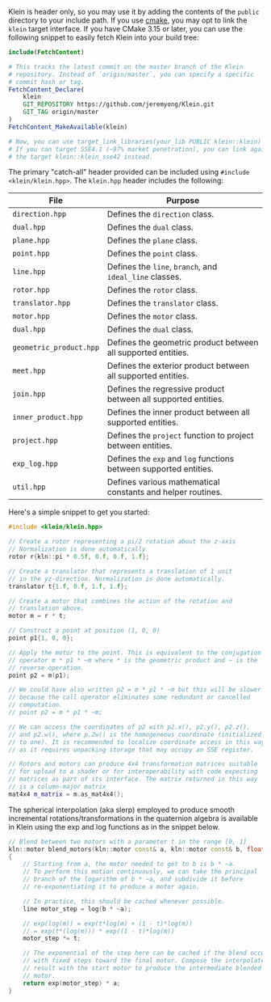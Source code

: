Klein is header only, so you may use it by adding the contents of the `public`
directory to your include path. If you use [cmake](https://cmake.org/), you
may opt to link the `klein` target interface. If you have CMake 3.15 or later,
you can use the following snippet to easily fetch Klein into your build tree:

```cmake
include(FetchContent)

# This tracks the latest commit on the master branch of the Klein
# repository. Instead of `origin/master`, you can specify a specific
# commit hash or tag.
FetchContent_Declare(
    klein
    GIT_REPOSITORY https://github.com/jeremyong/Klein.git
    GIT_TAG origin/master
)
FetchContent_MakeAvailable(klein)

# Now, you can use target_link_libraries(your_lib PUBLIC klein::klein)
# If you can target SSE4.1 (~97% market penetration), you can link against
# the target klein::klein_sse42 instead.
```

The primary "catch-all" header provided can be included using `#include <klein/klein.hpp>`.
The `klein.hpp` header includes the following:

| File                    | Purpose                                                           |
| ----------------------- | ----------------------------------------------------------------- |
| `direction.hpp`         | Defines the `direction` class.                                    |
| `dual.hpp`              | Defines the `dual` class.                                         |
| `plane.hpp`             | Defines the `plane` class.                                        |
| `point.hpp`             | Defines the `point` class.                                        |
| `line.hpp`              | Defines the `line`, `branch`, and `ideal_line` classes.           |
| `rotor.hpp`             | Defines the `rotor` class.                                        |
| `translator.hpp`        | Defines the `translator` class.                                   |
| `motor.hpp`             | Defines the `motor` class.                                        |
| `dual.hpp`              | Defines the `dual` class.                                         |
| `geometric_product.hpp` | Defines the geometric product between all supported entities.     |
| `meet.hpp`              | Defines the exterior product between all supported entities.      |
| `join.hpp`              | Defines the regressive product between all supported entities.    |
| `inner_product.hpp`     | Defines the inner product between all supported entities.         |
| `project.hpp`           | Defines the `project` function to project between entities.       |
| `exp_log.hpp`           | Defines the `exp` and `log` functions between supported entities. |
| `util.hpp`              | Defines various mathematical constants and helper routines.       |

Here's a simple snippet to get you started:

```c++
#include <klein/klein.hpp>

// Create a rotor representing a pi/2 rotation about the z-axis
// Normalization is done automatically
rotor r{kln::pi * 0.5f, 0.f, 0.f, 1.f};

// Create a translator that represents a translation of 1 unit
// in the yz-direction. Normalization is done automatically.
translator t{1.f, 0.f, 1.f, 1.f};

// Create a motor that combines the action of the rotation and
// translation above.
motor m = r * t;

// Construct a point at position (1, 0, 0)
point p1{1, 0, 0};

// Apply the motor to the point. This is equivalent to the conjugation
// operator m * p1 * ~m where * is the geometric product and ~ is the
// reverse operation.
point p2 = m(p1);

// We could have also written p2 = m * p1 * ~m but this will be slower
// because the call operator eliminates some redundant or cancelled
// computation.
// point p2 = m * p1 * ~m;

// We can access the coordinates of p2 with p2.x(), p2.y(), p2.z(),
// and p2.w(), where p.2w() is the homogeneous coordinate (initialized
// to one). It is recommended to localize coordinate access in this way
// as it requires unpacking storage that may occupy an SSE register.

// Rotors and motors can produce 4x4 transformation matrices suitable
// for upload to a shader or for interoperability with code expecting
// matrices as part of its interface. The matrix returned in this way
// is a column-major matrix
mat4x4 m_matrix = m.as_mat4x4();
```

The spherical interpolation (aka slerp) employed to produce smooth incremental
rotations/transformations in the quaternion algebra is available in Klein
using the exp and log functions as in the snippet below.

```c++
// Blend between two motors with a parameter t in the range [0, 1]
kln::motor blend_motors(kln::motor const& a, kln::motor const& b, float t)
{
    // Starting from a, the motor needed to get to b is b * ~a.
    // To perform this motion continuously, we can take the principal
    // branch of the logarithm of b * ~a, and subdivide it before
    // re-exponentiating it to produce a motor again.

    // In practice, this should be cached whenever possible.
    line motor_step = log(b * ~a);

    // exp(log(m)) = exp(t*log(m) + (1 - t)*log(m))
    // = exp(t*(log(m))) * exp((1 - t)*log(m))
    motor_step *= t;

    // The exponential of the step here can be cached if the blend occurs
    // with fixed steps toward the final motor. Compose the interpolated
    // result with the start motor to produce the intermediate blended
    // motor.
    return exp(motor_step) * a;
}
```
